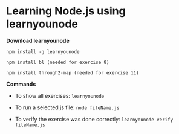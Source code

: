 # Learning Node.js using learnyounode

__Download learnyounode__
```
npm install -g learnyounode

npm install bl (needed for exercise 8)

npm install through2-map (needed for exercise 11)
```
__Commands__

- To show all exercises: `learnyounode`

- To run a selected js file: `node fileName.js`

- To verify the exercise was done correctly: `learnyounode verify fileName.js`
